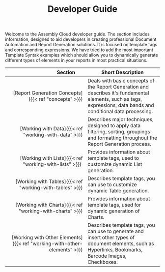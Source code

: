 ﻿---
id: "developer-guide"
url: "assembly/developer-guide"
title: "Developer Guide"
weight: 2
productName: "GroupDocs.Assembly Cloud"
description: "Developer Guide"
keywords: ""
hideChildren: true
---

Welcome to the Assembly Cloud developer guide. The section includes information, designed to aid developers in creating professional Document Automation and Report Generation solutions. It is focused on template tags and corresponding expressions. We have tried to add the most important Template Syntax examples which should allow you to dynamically generate different types of elements in your reports in most practical situations.

| <div style="width:220px">Section</div> | Short Description |
| --: | --- |
| [Report Generation Concepts]({{< ref "concepts" >}}) | Deals with basic concepts of the Report Generation and describes it's fundamental elements, such as tags, expressions, data bands and conditional data processing. |
| [Working with Data]({{< ref "working-with-data" >}}) | Describes major techniques, designed to apply data filtering, sorting, groupings and formatting throughout the Report Generation process. |
| [Working with Lists]({{< ref "working-with-lists" >}}) | Provides information about template tags, used to customize dynamic List generation. |
| [Working with Tables]({{< ref "working-with-tables" >}}) | Describes template tags, you can use to customize dynamic Table generation. |
| [Working with Charts]({{< ref "working-with-charts" >}}) | Provides information about template tags, used for dynamic generation of Charts. |
| [Working with Other Elements]({{< ref "working-with-other-elements" >}}) | Describes template tags, you can use to generate and insert other types of document elements, such as Hyperlinks, Bookmarks, Barcode Images, Checkboxes. |
